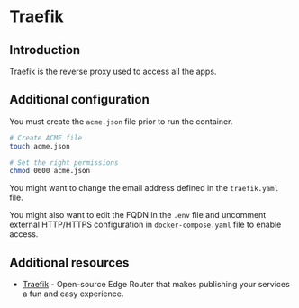 # Traefik

## Introduction

Traefik is the reverse proxy used to access all the apps.

## Additional configuration

You must create the `acme.json` file prior to run the container.

```sh
# Create ACME file
touch acme.json

# Set the right permissions
chmod 0600 acme.json
```

You might want to change the email address defined in the `traefik.yaml` file.

You might also want to edit the FQDN in the `.env` file and uncomment external
HTTP/HTTPS configuration in `docker-compose.yaml` file to enable access.

## Additional resources

- [Traefik](https://containo.us/traefik/) - Open-source Edge Router that makes
  publishing your services a fun and easy experience.
